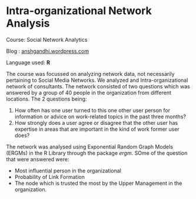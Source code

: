 # Intra-organizational Network Analysis

Course: Social Network Analytics

Blog : [anshgandhi.wordpress.com](https://anshgandhi.wordpress.com/)

Language used: <strong>R</strong>

The course was focussed on analyzing network data, not necessarily pertaining to Social Media Networks. We analyzed and Intra-organizational network of consultants. The network consisted of two questions which was answered by a group of 40 people in the organization from different locations. The 2 questions being:
<ol>
	<li>How often has one user turned to this one other user person for information or advice on work-related topics in the past three months?</li>
	<li>How strongly does a user agree or disagree that the other user has expertise in areas that are important in the kind of work former user does?</li>
</ol>
The network was analysed using Exponential Random Graph Models (ERGMs) in the R Library through the package <em>ergm</em>.
SOme of the question that were answered were:
<ul>
<li>Most influential person in the organizational
<li>Probability of Link Formation
<li>The node which is trusted the most by the Upper Management in the organization.
</ul>